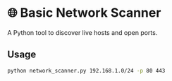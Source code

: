 # 🌐 Basic Network Scanner  
A Python tool to discover live hosts and open ports.  

## Usage  
```bash  
python network_scanner.py 192.168.1.0/24 -p 80 443  

